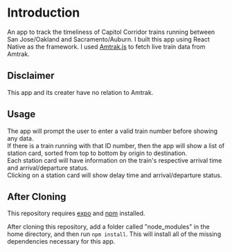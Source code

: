 # Introduction
An app to track the timeliness of Capitol Corridor trains running between San Jose/Oakland and Sacramento/Auburn. I built this app using React Native as the framework. I used [Amtrak.js](https://github.com/piemadd/amtrak) to fetch live train data from Amtrak.

## Disclaimer
This app and its creater have no relation to Amtrak.

## Usage
The app will prompt the user to enter a valid train number before showing any data.  
If there is a train running with that ID number, then the app will show a list of station card, sorted from top to bottom by origin to destination.  
Each station card will have information on the train's respective arrival time and arrival/departure status.  
Clicking on a station card will show delay time and arrival/departure status.

## After Cloning
This repository requires [expo](https://docs.expo.dev/get-started/installation/) and [npm](https://www.npmjs.com/package/npm) installed.  

After cloning this repository, add a folder called "node_modules" in the home directory, and then run `npm install`. This will install all of the missing dependencies necessary for this app.

